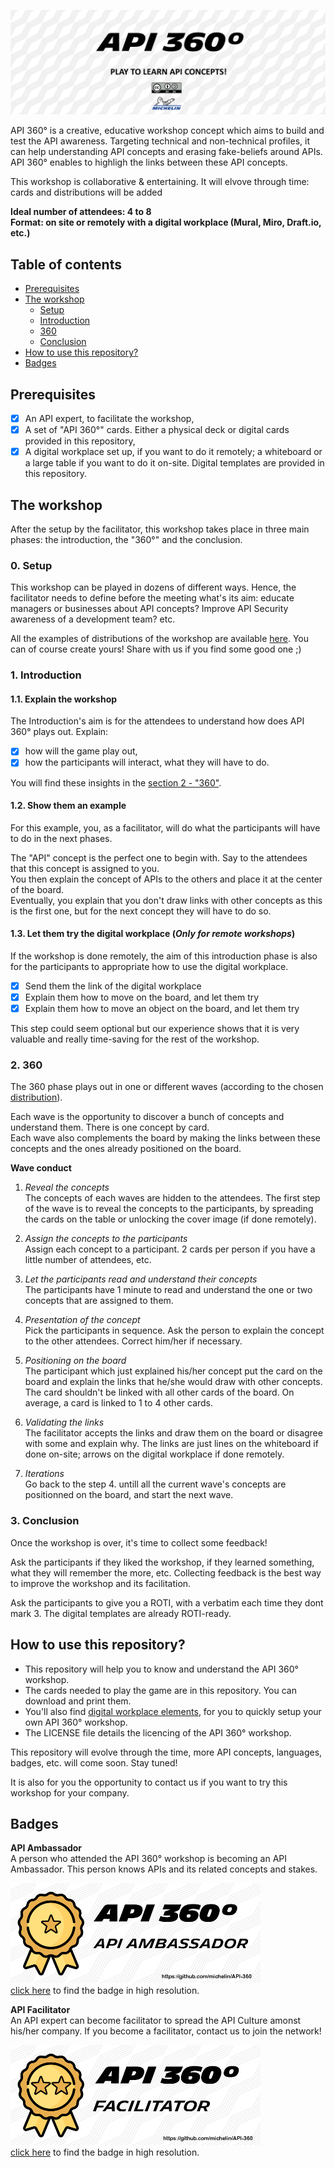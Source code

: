![API 360](img/Banner.png)

API 360° is a creative, educative workshop concept which aims to build and test the API awareness. Targeting technical and non-technical profiles, it can help understanding API concepts and erasing fake-beliefs around APIs. API 360° enables to highligh the links between these API concepts.

This workshop is collaborative & entertaining. It will elvove through time: cards and distributions will be added

**Ideal number of attendees: 4 to 8**  
**Format: on site or remotely with a digital workplace (Mural, Miro, Draft.io, etc.)**

## Table of contents
 - [Prerequisites](https://github.com/michelin/API-360#prerequisites)
 - [The workshop](https://github.com/michelin/API-360#the-workshop)
   - [Setup](https://github.com/michelin/API-360#0-setup)
   - [Introduction](https://github.com/michelin/API-360#1-introduction)
   - [360](https://github.com/michelin/API-360#2-fresco-build)
   - [Conclusion](https://github.com/michelin/API-360#3-conclusion)
 - [How to use this repository?](https://github.com/michelin/API-360#how-to-use-this-repository)
 - [Badges](https://github.com/michelin/API-360#badges)

## Prerequisites
- [x] An API expert, to facilitate the workshop,
- [x] A set of "API 360°" cards. Either a physical deck or digital cards provided in this repository,
- [x] A digital workplace set up, if you want to do it remotely; a whiteboard or a large table if you want to do it on-site. Digital templates are provided in this repository.

## The workshop
After the setup by the facilitator, this workshop takes place in three main phases: the introduction, the "360°" and the conclusion.

### 0. Setup
This workshop can be played in dozens of different ways. Hence, the facilitator needs to define before the meeting what's its aim: educate managers or businesses about API concepts? Improve API Security awareness of a development team? etc.

All the examples of distributions of the workshop are available [here](./distributions.md). You can of course create yours! Share with us if you find some good one ;)

### 1. Introduction

#### 1.1. Explain the workshop  
The Introduction's aim is for the attendees to understand how does API 360° plays out. 
Explain:
- [x] how will the game play out,
- [x] how the participants will interact, what they will have to do.

You will find these insights in the [section 2 - "360"](https://github.com/michelin/API-Fresco#2-360).

#### 1.2. Show them an example
For this example, you, as a facilitator, will do what the participants will have to do in the next phases.  

The "API" concept is the perfect one to begin with. Say to the attendees that this concept is assigned to you.  
You then explain the concept of APIs to the others and place it at the center of the board.  
Eventually, you explain that you don't draw links with other concepts as this is the first one, but for the next concept they will have to do so.

#### 1.3. Let them try the digital workplace (*Only for remote workshops*)
If the workshop is done remotely, the aim of this introduction phase is also for the participants to appropriate how to use the digital workplace.

- [x] Send them the link of the digital workplace
- [x] Explain them how to move on the board, and let them try
- [X] Explain them how to move an object on the board, and let them try

This step could seem optional but our experience shows that it is very valuable and really time-saving for the rest of the workshop.

### 2. 360
The 360 phase plays out in one or different waves (according to the chosen [distribution](./distribution.md)).  
 
Each wave is the opportunity to discover a bunch of concepts and understand them. There is one concept by card.  
Each wave also complements the board by making the links between these concepts and the ones already positioned on the board.

**Wave conduct**
1. *Reveal the concepts*  
    The concepts of each waves are hidden to the attendees. The first step of the wave is to reveal the concepts to the participants, by spreading the cards on the table or unlocking the cover image (if done remotely).
    
2. *Assign the concepts to the participants*  
    Assign each concept to a participant. 2 cards per person if you have a little number of attendees, etc.
 
3. *Let the participants read and understand their concepts*  
    The participants have 1 minute to read and understand the one or two concepts that are assigned to them.
    
4. *Presentation of the concept*  
    Pick the participants in sequence. Ask the person to explain the concept to the other attendees. Correct him/her if necessary.

5. *Positioning on the board*  
    The participant which just explained his/her concept put the card on the board and explain the links that he/she would draw with other concepts. The card shouldn't be linked with all other cards of the board. On average, a card is linked to 1 to 4 other cards.

6. *Validating the links*  
    The facilitator accepts the links and draw them on the board or disagree with some and explain why. The links are just lines on the whiteboard if done on-site; arrows on the digital workplace if done remotely.
    
7. *Iterations*  
    Go back to the step 4. untill all the current wave's concepts are positionned on the board, and start the next wave.

### 3. Conclusion
Once the workshop is over, it's time to collect some feedback!  

Ask the participants if they liked the workshop, if they learned something, what they will remember the more, etc. Collecting feedback is the best way to improve the workshop and its facilitation.  

Ask the participants to give you a ROTI, with a verbatim each time they dont mark 3. The digital templates are already ROTI-ready.

## How to use this repository?

- This repository will help you to know and understand the API 360° workshop.
- The cards needed to play the game are in this repository. You can download and print them. 
- You'll also find [digital workplace elements](./setup/), for you to quickly setup your own API 360° workshop.
- The LICENSE file details the licencing of the API 360° workshop.

This repository will evolve through the time, more API concepts, languages, badges, etc. will come soon. Stay tuned!

It is also for you the opportunity to contact us if you want to try this workshop for your company.

## Badges

**API Ambassador**  
A person who attended the API 360° workshop is becoming an API Ambassador. This person knows APIs and its related concepts and stakes.

![API Ambassador Badge](img/Sticker_Ambassador_miniature.png)  
[click here](https://github.com/michelin/API-Fresco/blob/main/img/Sticker_Ambassador.png) to find the badge in high resolution.


**API Facilitator**  
An API expert can become facilitator to spread the API Culture amonst his/her company. If you become a facilitator, contact us to join the network!

![API Facilitator Badge](img/Sticker_Facilitator_miniature.png)  
[click here](https://github.com/michelin/API-360/blob/main/img/Sticker_Facilitator.png) to find the badge in high resolution.
